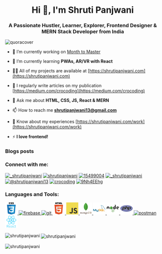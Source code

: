 <h1 align="center">Hi 👋, I'm Shruti Panjwani</h1>
<h3 align="center">A Passionate Hustler, Learner, Explorer, Frontend Designer & MERN Stack Developer from India</h3>

![quoracover](https://user-images.githubusercontent.com/67150258/114865366-c3b43f80-9e0f-11eb-841e-ba4d9c4796d2.png)

- 🔭 I’m currently working on [Month to Master](https://github.com/Cro-Coding/month-to-master)

- 🌱 I’m currently learning **PWAs, AR/VR with React**

- 👨‍💻 All of my projects are available at [https://shrutipanjwani.com](https://shrutipanjwani.com)

- 📝 I regularly write articles on my publication [https://medium.com/crocoding](https://medium.com/crocoding)

- 💬 Ask me about **HTML, CSS, JS, React & MERN**

- 📫 How to reach me **shrutipanjwani13@gmail.com**

- 📄 Know about my experiences [https://shrutipanjwani.com/work](https://shrutipanjwani.com/work)

- ⚡ **I love frontend!**

### Blogs posts
<!-- BLOG-POST-LIST:START -->
<!-- BLOG-POST-LIST:END -->

<h3 align="left">Connect with me:</h3>
<p align="left">
<a href="https://twitter.com/_shrutipanjwani" target="blank"><img align="center" src="https://logodownload.org/wp-content/uploads/2014/09/twitter-logo-4.png" alt="_shrutipanjwani" height="30" width="40" /></a>
<a href="https://linkedin.com/in/shrutipanjwani" target="blank"><img align="center" src="https://image.flaticon.com/icons/png/512/174/174857.png" alt="shrutipanjwani" height="30" width="40" /></a>
<a href="https://stackoverflow.com/users/15499004" target="blank"><img align="center" src="https://upload.wikimedia.org/wikipedia/commons/thumb/e/ef/Stack_Overflow_icon.svg/768px-Stack_Overflow_icon.svg.png" alt="15499004" height="30" width="40" /></a>
<a href="https://instagram.com/_shrutipanjwani" target="blank"><img align="center" src="https://www.edigitalagency.com.au/wp-content/uploads/instagram-logo-svg-vector-for-print.svg" alt="_shrutipanjwani" height="30" width="40" /></a>
<a href="https://medium.com/@shrutipanjwani13" target="blank"><img align="center" src="https://cdn4.iconfinder.com/data/icons/social-media-2210/24/Medium-512.png" alt="@shrutipanjwani13" height="30" width="40" /></a>
<a href="https://www.youtube.com/c/crocoding" target="blank"><img align="center" src="https://cdn1.iconfinder.com/data/icons/logotypes/32/youtube-512.png" alt="crocoding" height="30" width="40" /></a>
<a href="https://discord.gg/9Nh4EEhg" target="blank"><img align="center" src="https://cdn4.iconfinder.com/data/icons/logos-and-brands/512/91_Discord_logo_logos-512.png" alt="9Nh4EEhg" height="30" width="40" /></a>
</p>

<h3 align="left">Languages and Tools:</h3>
<p align="left"> <a href="https://www.w3schools.com/css/" target="_blank"> <img src="https://raw.githubusercontent.com/devicons/devicon/master/icons/css3/css3-original-wordmark.svg" alt="css3" width="40" height="40"/> </a>  <a href="https://firebase.google.com/" target="_blank"> <img src="https://www.vectorlogo.zone/logos/firebase/firebase-icon.svg" alt="firebase" width="40" height="40"/> </a> <a href="https://git-scm.com/" target="_blank"> <img src="https://www.vectorlogo.zone/logos/git-scm/git-scm-icon.svg" alt="git" width="40" height="40"/> </a> <a href="https://www.w3.org/html/" target="_blank"> <img src="https://raw.githubusercontent.com/devicons/devicon/master/icons/html5/html5-original-wordmark.svg" alt="html5" width="40" height="40"/> </a> <a href="https://developer.mozilla.org/en-US/docs/Web/JavaScript" target="_blank"> <img src="https://raw.githubusercontent.com/devicons/devicon/master/icons/javascript/javascript-original.svg" alt="javascript" width="40" height="40"/> </a> <a href="https://www.mongodb.com/" target="_blank"> <img src="https://raw.githubusercontent.com/devicons/devicon/master/icons/mongodb/mongodb-original-wordmark.svg" alt="mongodb" width="40" height="40"/> </a> <a href="https://www.mysql.com/" target="_blank"> <img src="https://raw.githubusercontent.com/devicons/devicon/master/icons/mysql/mysql-original-wordmark.svg" alt="mysql" width="40" height="40"/> </a> <a href="https://nodejs.org" target="_blank"> <img src="https://raw.githubusercontent.com/devicons/devicon/master/icons/nodejs/nodejs-original-wordmark.svg" alt="nodejs" width="40" height="40"/> </a> <a href="https://www.php.net" target="_blank"> <img src="https://raw.githubusercontent.com/devicons/devicon/master/icons/php/php-original.svg" alt="php" width="40" height="40"/> </a> <a href="https://postman.com" target="_blank"> <img src="https://www.vectorlogo.zone/logos/getpostman/getpostman-icon.svg" alt="postman" width="40" height="40"/> </a> <a href="https://reactjs.org/" target="_blank"> <img src="https://raw.githubusercontent.com/devicons/devicon/master/icons/react/react-original-wordmark.svg" alt="react" width="40" height="40"/> </a> </p>

<p><img align="left" src="https://github-readme-stats.vercel.app/api/top-langs?username=shrutipanjwani&show_icons=true&locale=en&layout=compact" alt="shrutipanjwani" /></p>

<p>&nbsp;<img align="center" src="https://github-readme-stats.vercel.app/api?username=shrutipanjwani&show_icons=true&locale=en" alt="shrutipanjwani" /></p>

<p><img align="center" src="https://github-readme-streak-stats.herokuapp.com/?user=shrutipanjwani&" alt="shrutipanjwani" /></p>
